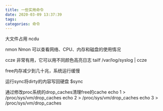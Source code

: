 ```yaml
---
title: 一些实用命令
date: 2020-03-09 13:37:39
tags:
categories: 命令
---
```


大文件占用
ncdu

nmon
Nmon 可以查看网络、CPU、内存和磁盘的使用情况

ccze 非常有用，它可以用不同颜色高亮日志
tailf /var/log/syslog | ccze

free内存减少到几十兆，系统运行缓慢

运行sync将dirty的内容写回硬盘
$sync

通过修改proc系统的drop_caches清理free的cache
echo 1 > /proc/sys/vm/drop_caches
echo 2 > /proc/sys/vm/drop_caches
echo 3 > /proc/sys/vm/drop_caches